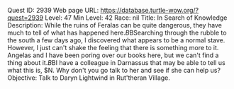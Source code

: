 Quest ID: 2939
Web page URL: https://database.turtle-wow.org/?quest=2939
Level: 47
Min Level: 42
Race: nil
Title: In Search of Knowledge
Description: While the ruins of Feralas can be quite dangerous, they have much to tell of what has happened here.$B$BSearching through the rubble to the south a few days ago, I discovered what appears to be a normal stave. However, I just can't shake the feeling that there is something more to it. Angelas and I have been poring over our books here, but we can't find a thing about it.$B$BI have a colleague in Darnassus that may be able to tell us what this is, $N. Why don't you go talk to her and see if she can help us?
Objective: Talk to Daryn Lightwind in Rut'theran Village.
